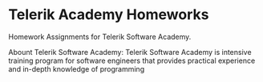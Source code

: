 Telerik  Academy Homeworks
==========================

Homework Assignments for Telerik Software Academy.

Abount Telerik Software Academy:
Telerik Software Academy is intensive training program for software engineers that provides practical experience and in-depth knowledge of programming

